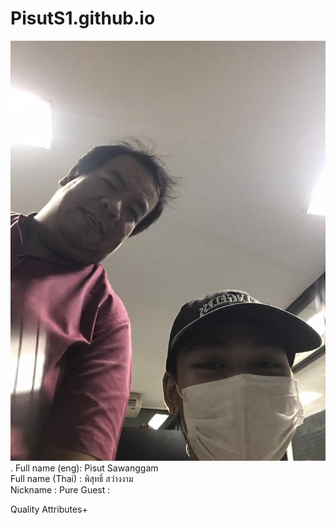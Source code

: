 # PisutS1.github.io
![alt text for screen readers](unnamed.jpg "Text to show on mouseover").
Full name (eng): Pisut Sawanggam  
Full name  (Thai) : พิสุทธิ์ สว่างงาม  
Nickname : Pure
Guest :   


Quality Attributes+

